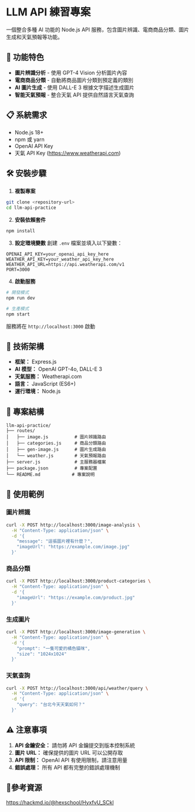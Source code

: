 # LLM API 練習專案

一個整合多種 AI 功能的 Node.js API 服務，包含圖片辨識、電商商品分類、圖片生成和天氣預報等功能。

## 🚀 功能特色

- **圖片辨識分析** - 使用 GPT-4 Vision 分析圖片內容
- **電商商品分類** - 自動將商品圖片分類到預定義的類別
- **AI 圖片生成** - 使用 DALL-E 3 根據文字描述生成圖片
- **智能天氣預報** - 整合天氣 API 提供自然語言天氣查詢

## 📋 系統需求

- Node.js 18+ 
- npm 或 yarn
- OpenAI API Key
- 天氣 API Key (https://www.weatherapi.com)

## 🛠 安裝步驟

1. **複製專案**
```bash
git clone <repository-url>
cd llm-api-practice
```

2. **安裝依賴套件**
```bash
npm install
```

3. **設定環境變數**
創建 `.env` 檔案並填入以下變數：
```env
OPENAI_API_KEY=your_openai_api_key_here
WEATHER_API_KEY=your_weather_api_key_here
WEATHER_API_URL=https://api.weatherapi.com/v1
PORT=3000
```

4. **啟動服務**
```bash
# 開發模式
npm run dev

# 生產模式
npm start
```

服務將在 `http://localhost:3000` 啟動

## 🔧 技術架構

- **框架：** Express.js
- **AI 模型：** OpenAI GPT-4o, DALL-E 3
- **天氣服務：** Weatherapi.com
- **語言：** JavaScript (ES6+)
- **運行環境：** Node.js

## 📁 專案結構

```
llm-api-practice/
├── routes/
│   ├── image.js          # 圖片辨識路由
│   ├── categories.js     # 商品分類路由
│   ├── gen-image.js      # 圖片生成路由
│   └── weather.js        # 天氣預報路由
├── server.js             # 主服務器檔案
├── package.json          # 專案配置
└── README.md            # 專案說明
```

## 🚦 使用範例

### 圖片辨識
```bash
curl -X POST http://localhost:3000/image-analysis \
  -H "Content-Type: application/json" \
  -d '{
    "message": "這張圖片裡有什麼？",
    "imageUrl": "https://example.com/image.jpg"
  }'
```

### 商品分類
```bash
curl -X POST http://localhost:3000/product-categories \
  -H "Content-Type: application/json" \
  -d '{
    "imageUrl": "https://example.com/product.jpg"
  }'
```

### 生成圖片
```bash
curl -X POST http://localhost:3000/image-generation \
  -H "Content-Type: application/json" \
  -d '{
    "prompt": "一隻可愛的橘色貓咪",
    "size": "1024x1024"
  }'
```

### 天氣查詢
```bash
curl -X POST http://localhost:3000/api/weather/query \
  -H "Content-Type: application/json" \
  -d '{
    "query": "台北今天天氣如何？"
  }'
```

## ⚠️ 注意事項

1. **API 金鑰安全：** 請勿將 API 金鑰提交到版本控制系統
2. **圖片 URL：** 確保提供的圖片 URL 可以公開存取
3. **API 限制：** OpenAI API 有使用限制，請注意用量
4. **錯誤處理：** 所有 API 都有完整的錯誤處理機制

## 📕參考資源
https://hackmd.io/@hexschool/HyxfvU_SCkl